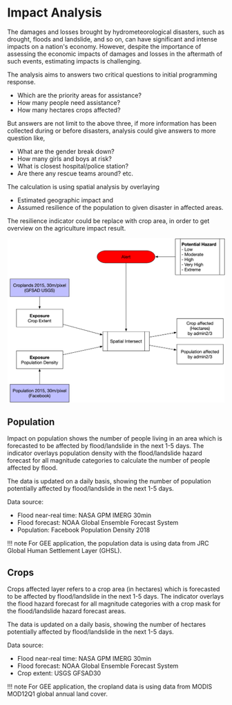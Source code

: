 # Impact Analysis

The damages and losses brought by hydrometeorological disasters, such as drought, floods and landslide, and so on, can have significant and intense impacts on a nation's economy. However, despite the importance of assessing the economic impacts of damages and losses in the aftermath of such events, estimating impacts is challenging.

The  analysis  aims  to  answers  two  critical questions to initial programming response. 

- Which are the priority areas for assistance?<br>
- How many people need assistance?<br>
- How many hectares crops affected?<br>

But answers are not limit to the above three, if more information  has  been  collected  during or before disasters, analysis  could give answers to more question like, 

- What are the gender break down?<br>
- How many girls and boys at risk?<br>
- What is closest hospital/police station?<br>
- Are there any rescue teams around? etc.<br>

The  calculation  is  using  spatial  analysis  by overlaying

- Estimated  geographic  impact and <br> 
- Assumed  resilience  of  the  population  to  given  disaster  in affected areas. <br>

The resilience indicator could be replace with crop area, in order to get overview on the agriculture impact result.

![Impact](./img/impact.png)

## Population

Impact on population shows the number of people living in an area which is forecasted to be affected by flood/landslide in the next 1-5 days. The indicator overlays population density with the flood/landslide hazard forecast for all magnitude categories to calculate the number of people affected by flood. 

The data is updated on a daily basis, showing the number of population potentially affected by flood/landslide in the next 1-5 days. 

Data source: 

- Flood near-real time: NASA GPM IMERG 30min<br>
- Flood forecast: NOAA Global Ensemble Forecast System<br>
- Population: Facebook Population Density 2018<br>

!!! note
	For GEE application, the population data is using data from JRC Global Human Settlement Layer (GHSL).

## Crops

Crops affected layer refers to a crop area (in hectares) which is forecasted to be affected by flood/landslide in the next 1-5 days. The indicator overlays the flood hazard forecast for all magnitude categories with a crop mask for the flood/landslide hazard forecast areas. 

The data is updated on a daily basis, showing the number of hectares potentially affected by flood/landslide in the next 1-5 days. 

Data source: 

- Flood near-real time: NASA GPM IMERG 30min<br>
- Flood forecast: NOAA Global Ensemble Forecast System<br>
- Crop extent:	USGS GFSAD30<br>

!!! note
	For GEE application, the cropland data is using data from MODIS MOD12Q1 global annual land cover.